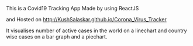 This is a Covid19 Tracking App
Made by using ReactJS

and Hosted on http://KushSalaskar.github.io/Corona_Virus_Tracker

It visualises number of active cases in the world on a linechart
and country wise cases on a bar graph and a piechart.
